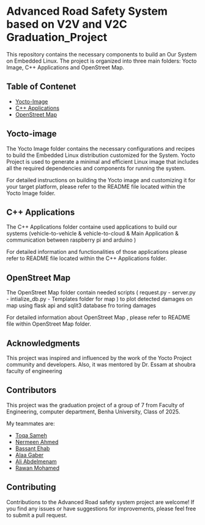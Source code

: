 # Advanced Road Safety System based on V2V and V2C Graduation_Project
This repository contains the necessary components to build an Our System on Embedded Linux. The project is organized into three main folders: Yocto Image, C++ Applications and OpenStreet Map.

## Table of Contenet 

   - [Yocto-Image](https://github.com/MariamReda25/Graduation_Project/tree/02d29ff20f90b2e456eced33d8b4cb79ea302b9d/Yocto-image)
   - [C++ Applications](https://github.com/MariamReda25/Graduation_Project/tree/72abd4bbaed951cacf6dd190cba14f200e823133/C%2B%2BApplications)
   - [OpenStreet Map](https://github.com/MariamReda25/Graduation_Project/tree/56f30d593c06f0ac8b4a7d262e7e3b40016ca933/OpenStreet%20Map)
     
## Yocto-image

The Yocto Image folder contains the necessary configurations and recipes to build the Embedded Linux distribution customized for the System. Yocto Project is used to generate a minimal and efficient Linux image that includes all the required dependencies and components for running the system.

For detailed instructions on building the Yocto image and customizing it for your target platform, please refer to the README file located within the Yocto Image folder.


## C++ Applications

The C++ Applications folder containe used applications to build our systems (vehicle-to-vehicle & vehicle-to-cloud & Main Application & communication between raspberry pi and arduino )

For detailed information and functionalities of those applications please refer to  README file located within the C++ Applications folder.

## OpenStreet Map 

The OpenStreet Map folder contain needed scripts ( request.py - server.py - intialize_db.py - Templates folder for map ) to plot detected damages on map using flask api and sqlit3 database fro toring damages 

For detailed information about OpenStreet Map , please refer to README file within OpenStreet Map folder.

## Acknowledgments

This project was inspired and influenced by the work of the Yocto Project community and developers. Also, it was mentored by Dr. Essam at shoubra faculty of engineering 

## Contributors

This project was the graduation project of a group of 7 from Faculty of Engineering, computer department, Benha University, Class of 2025.

My teammates are:

- [Toqa Sameh](https://github.com/Toqasameh)
- [Nermeen Ahmed](https://github.com/nermeenahmed577)
- [Bassant Ehab](https://github.com/basant20415)
- [Alaa Gaber](https://github.com/alaagaber25/)
- [Ali Abdelmenam](https://github.com/aliabdelmonam)
- [Rawan Mohamed](https://github.com/rawan-mohamed-fathy)

## Contributing

 Contributions to the Advanced Road safety system project are welcome! If you find any issues or have suggestions for improvements, please feel free to submit a pull request.





